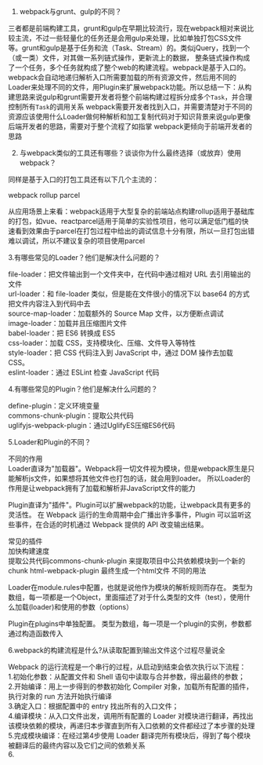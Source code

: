1. webpack与grunt、gulp的不同？

三者都是前端构建工具，grunt和gulp在早期比较流行，现在webpack相对来说比较主流，不过一些轻量化的任务还是会用gulp来处理，比如单独打包CSS文件等。grunt和gulp是基于任务和流（Task、Stream）的。类似jQuery，找到一个（或一类）文件，对其做一系列链式操作，更新流上的数据， 整条链式操作构成了一个任务，多个任务就构成了整个web的构建流程。webpack是基于入口的。webpack会自动地递归解析入口所需要加载的所有资源文件，然后用不同的Loader来处理不同的文件，用Plugin来扩展webpack功能。所以总结一下：从构建思路来说gulp和grunt需要开发者将整个前端构建过程拆分成多个`Task`，并合理控制所有`Task`的调用关系
webpack需要开发者找到入口，并需要清楚对于不同的资源应该使用什么Loader做何种解析和加工复制代码对于知识背景来说gulp更像后端开发者的思路，需要对于整个流程了如指掌 webpack更倾向于前端开发者的思路


2. 与webpack类似的工具还有哪些？谈谈你为什么最终选择（或放弃）使用webpack？


同样是基于入口的打包工具还有以下几个主流的：

webpack
rollup
parcel  

从应用场景上来看：webpack适用于大型复杂的前端站点构建rollup适用于基础库的打包，如vue、reactparcel适用于简单的实验性项目，他可以满足低门槛的快速看到效果由于parcel在打包过程中给出的调试信息十分有限，所以一旦打包出错难以调试，所以不建议复杂的项目使用parcel

3.有哪些常见的Loader？他们是解决什么问题的？

file-loader：把文件输出到一个文件夹中，在代码中通过相对 URL 去引用输出的文件  
url-loader：和 file-loader 类似，但是能在文件很小的情况下以 base64 的方式把文件内容注入到代码中去  
source-map-loader：加载额外的 Source Map 文件，以方便断点调试  
image-loader：加载并且压缩图片文件  
babel-loader：把 ES6 转换成 ES5  
css-loader：加载 CSS，支持模块化、压缩、文件导入等特性  
style-loader：把 CSS 代码注入到 JavaScript 中，通过 DOM 操作去加载 CSS。  
eslint-loader：通过 ESLint 检查 JavaScript 代码


4.有哪些常见的Plugin？他们是解决什么问题的？

define-plugin：定义环境变量  
commons-chunk-plugin：提取公共代码  
uglifyjs-webpack-plugin：通过UglifyES压缩ES6代码


5.Loader和Plugin的不同？

不同的作用  
Loader直译为"加载器"。Webpack将一切文件视为模块，但是webpack原生是只能解析js文件，如果想将其他文件也打包的话，就会用到loader。 所以Loader的作用是让webpack拥有了加载和解析非JavaScript文件的能力  

Plugin直译为"插件"。Plugin可以扩展webpack的功能，让webpack具有更多的灵活性。 在 Webpack 运行的生命周期中会广播出许多事件，Plugin 可以监听这些事件，在合适的时机通过 Webpack 提供的 API 改变输出结果。

常见的插件  
加快构建速度  
提取公共代码commons-chunk-plugin 来提取项目中公共依赖模块到一个新的chunk 
html-webpack-plugin  最终生成一个html文件
不同的用法

Loader在module.rules中配置，也就是说他作为模块的解析规则而存在。 类型为数组，每一项都是一个Object，里面描述了对于什么类型的文件（test），使用什么加载(loader)和使用的参数（options）  

Plugin在plugins中单独配置。 类型为数组，每一项是一个plugin的实例，参数都通过构造函数传入


6.webpack的构建流程是什么?从读取配置到输出文件这个过程尽量说全

Webpack 的运行流程是一个串行的过程，从启动到结束会依次执行以下流程：  
1.初始化参数：从配置文件和 Shell 语句中读取与合并参数，得出最终的参数；  
2.开始编译：用上一步得到的参数初始化 Compiler 对象，加载所有配置的插件，执行对象的 run 方法开始执行编译  
3.确定入口：根据配置中的 entry 找出所有的入口文件；  
4.编译模块：从入口文件出发，调用所有配置的 Loader 对模块进行翻译，再找出该模块依赖的模块，再递归本步骤直到所有入口依赖的文件都经过了本步骤的处理  
5.完成模块编译：在经过第4步使用 Loader 翻译完所有模块后，得到了每个模块被翻译后的最终内容以及它们之间的依赖关系  
6.
